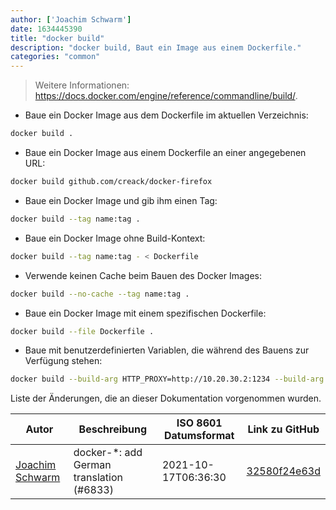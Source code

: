 ```yaml
---
author: ['Joachim Schwarm']
date: 1634445390
title: "docker build"
description: "docker build, Baut ein Image aus einem Dockerfile."
categories: "common"
---
```

> Weitere Informationen: <https://docs.docker.com/engine/reference/commandline/build/>.

- Baue ein Docker Image aus dem Dockerfile im aktuellen Verzeichnis:

```bash
docker build .
```

- Baue ein Docker Image aus einem Dockerfile an einer angegebenen URL:

```bash
docker build github.com/creack/docker-firefox
```

- Baue ein Docker Image und gib ihm einen Tag:

```bash
docker build --tag name:tag .
```

- Baue ein Docker Image ohne Build-Kontext:

```bash
docker build --tag name:tag - < Dockerfile
```

- Verwende keinen Cache beim Bauen des Docker Images:

```bash
docker build --no-cache --tag name:tag .
```

- Baue ein Docker Image mit einem spezifischen Dockerfile:

```bash
docker build --file Dockerfile .
```

- Baue mit benutzerdefinierten Variablen, die während des Bauens zur Verfügung stehen:

```bash
docker build --build-arg HTTP_PROXY=http://10.20.30.2:1234 --build-arg FTP_PROXY=http://40.50.60.5:4567 .
```
Liste der Änderungen, die an dieser Dokumentation vorgenommen wurden.


Autor | Beschreibung | ISO 8601 Datumsformat | Link zu GitHub
------|-----|-----|-----
[Joachim Schwarm](mailto:joachim@schwarm.co) | docker-*: add German translation (#6833) | 2021-10-17T06:36:30 | [32580f24e63d](https://github.com/tldr-pages/tldr/commit/32580f24e63daa8abf77cffe6bc7dac55911fb3a)

